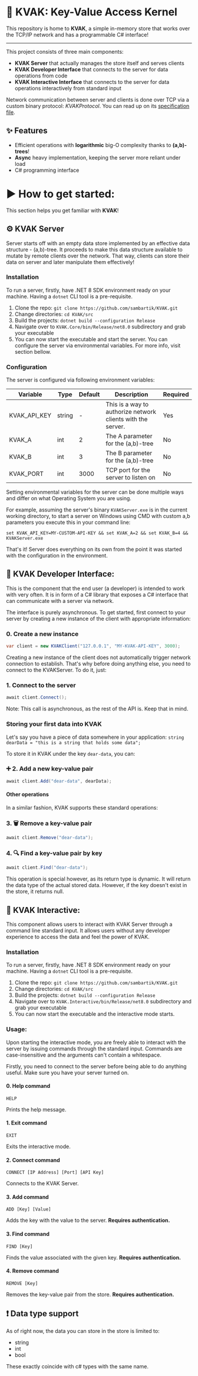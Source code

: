 # 🦆 KVAK: Key-Value Access Kernel

This repository is home to **KVAK**, a simple in-memory store that works over the TCP/IP network and has a programmable C# interface!

___

This project consists of three main components:
- **KVAK Server** that actually manages the store itself and serves clients
- **KVAK Developer Interface** that connects to the server for data operations from code
- **KVAK Interactive Interface** that connects to the server for data operations interactively from standard input

Network communication between server and clients is done over TCP via a custom binary protocol: *KVAKProtocol*. You can read up on its [specification file](src/KVAK.Networking/protocol_specification.md).

## ✨ Features
- Efficient operations with **logarithmic** big-O complexity thanks to **(a,b)-trees**!
- **Async** heavy implementation, keeping the server more reliant under load
- C# programming interface

# ▶️ How to get started:

This section helps you get familiar with **KVAK**!

## ⚙️ KVAK Server

Server starts off with an empty data store implemented by an effective data structure - (a,b)-tree. It proceeds to make this data structure available to mutate by remote clients over the network. That way, clients can store their data on server and later manipulate them effectively!

### Installation

To run a server, firstly, have .NET 8 SDK environment ready on your machine. Having a `dotnet` CLI tool is a pre-requisite.

1. Clone the repo: `git clone https://github.com/sambartik/KVAK.git`
2. Change directories: `cd KVAK/src`
3. Build the projects: `dotnet build --configuration Release`
4. Navigate over to `KVAK.Core/bin/Release/net8.0` subdirectory and grab your executable
5. You can now start the executable and start the server. You can configure the server via environmental variables. For more info, visit section bellow.

### Configuration

The server is configured via following environment variables:

| Variable     | Type   | Default | Description                                                 | Required |
|--------------|--------|---------|-------------------------------------------------------------|----------|
| KVAK_API_KEY | string | -       | This is a way to authorize network clients with the server. | Yes      |
| KVAK_A       | int    | 2       | The A parameter for the (a,b)-tree                          | No       |
| KVAK_B       | int    | 3       | The B parameter for the (a,b)-tree                          | No       |
| KVAK_PORT    | int    | 3000    | TCP port for the server to listen on                        | No       |

Setting environmental variables for the server can be done multiple ways and differ on what Operating System you are using.

For example, assuming the server's binary `KVAKServer.exe` is in the current working directory, to start a server on Windows using CMD with custom a,b parameters you execute this in your command line:
```
set KVAK_API_KEY=MY-CUSTOM-API-KEY && set KVAK_A=2 && set KVAK_B=4 && KVAKServer.exe
```

That's it! Server does everything on its own from the point it was started with the configuration in the environment.

## 🤖 KVAK Developer Interface:

This is the component that the end user (a developer) is intended to work with very often. It is in form of a C# library that exposes a C# interface that can communicate with a server via network.

The interface is purely asynchronous. To get started, first connect to your server by creating a new instance of the client with appropriate information:

### 0. Create a new instance 
```c#
var client = new KVAKClient("127.0.0.1", "MY-KVAK-API-KEY", 3000);
```

Creating a new instance of the client does not automatically trigger network connection to establish.
That's why before doing anything else, you need to connect to the KVAKServer. To do it, just:

### 1. Connect to the server

```c#
await client.Connect();
```

Note: This call is asynchronous, as the rest of the API is. Keep that in mind.

### Storing your first data into KVAK

Let's say you have a piece of data somewhere in your application: `string dearData = "this is a string that holds some data";`

To store it in KVAK under the key `dear-data`, you can:

### ➕ 2. Add a new key-value pair

```c#
await client.Add("dear-data", dearData);
```

#### Other operations

In a similar fashion, KVAK supports these standard operations:

### 3. 🗑️ Remove a key-value pair

```c#
await client.Remove("dear-data");
```

### 4. 🔍 Find a key-value pair by key

```c#
await client.Find("dear-data");
```

This operation is special however, as its return type is dynamic. It will return the data type of the actual stored data. However, if the key doesn't exist in the store, it returns null.

## 📖 KVAK Interactive:
This component allows users to interact with KVAK Server through a command line standard input. It allows users without any developer experience to access the data and feel the power of KVAK.

### Installation

To run a server, firstly, have .NET 8 SDK environment ready on your machine. Having a `dotnet` CLI tool is a pre-requisite.

1. Clone the repo: `git clone https://github.com/sambartik/KVAK.git`
2. Change directories: `cd KVAK/src`
3. Build the projects: `dotnet build --configuration Release`
4. Navigate over to `KVAK.Interactive/bin/Release/net8.0` subdirectory and grab your executable
5. You can now start the executable and the interactive mode starts.

### Usage:

Upon starting the interactive mode, you are freely able to interact with the server by issuing commands through the standard input. Commands are case-insensitive and the arguments can't contain a whitespace.

Firstly, you need to connect to the server before being able to do anything useful. Make sure you have your server turned on.

#### 0. Help command

```
HELP
```

Prints the help message.


#### 1. Exit command

```
EXIT
```

Exits the interactive mode.

#### 2. Connect command

```
CONNECT [IP Address] [Port] [API Key]
```

Connects to the KVAK Server.

#### 3. Add command

```
ADD [Key] [Value]
```

Adds the key with the value to the server. **Requires authentication.**

#### 3. Find command

```
FIND [Key]
```

Finds the value associated with the given key. **Requires authentication.**


#### 4. Remove command

```
REMOVE [Key]
```

Removes the key-value pair from the store. **Requires authentication.**


## ❗ Data type support

As of right now, the data you can store in the store is limited to:
- string
- int
- bool

These exactly coincide with c# types with the same name.
